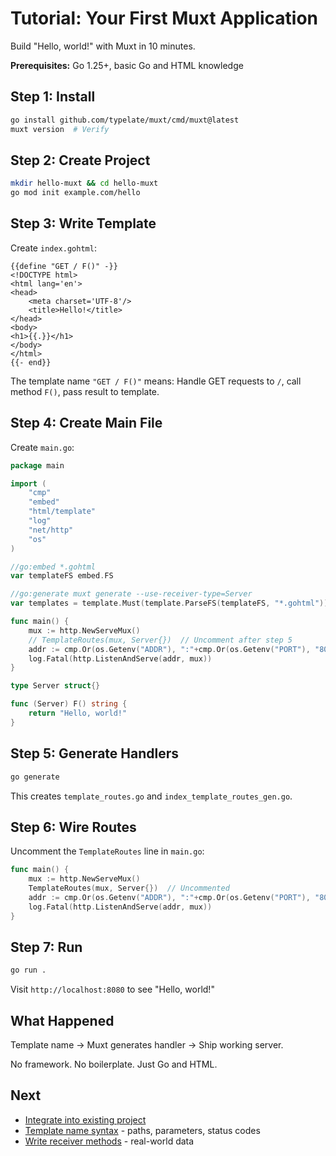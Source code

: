 # Tutorial: Your First Muxt Application

Build "Hello, world!" with Muxt in 10 minutes.

**Prerequisites:** Go 1.25+, basic Go and HTML knowledge

## Step 1: Install

```bash
go install github.com/typelate/muxt/cmd/muxt@latest
muxt version  # Verify
```

## Step 2: Create Project

```bash
mkdir hello-muxt && cd hello-muxt
go mod init example.com/hello
```

## Step 3: Write Template

Create `index.gohtml`:

```gotemplate
{{define "GET / F()" -}}
<!DOCTYPE html>
<html lang='en'>
<head>
    <meta charset='UTF-8'/>
    <title>Hello!</title>
</head>
<body>
<h1>{{.}}</h1>
</body>
</html>
{{- end}}
```

The template name `"GET / F()"` means: Handle GET requests to `/`, call method `F()`, pass result to template.

## Step 4: Create Main File

Create `main.go`:

```go
package main

import (
	"cmp"
	"embed"
	"html/template"
	"log"
	"net/http"
	"os"
)

//go:embed *.gohtml
var templateFS embed.FS

//go:generate muxt generate --use-receiver-type=Server
var templates = template.Must(template.ParseFS(templateFS, "*.gohtml"))

func main() {
	mux := http.NewServeMux()
	// TemplateRoutes(mux, Server{})  // Uncomment after step 5
	addr := cmp.Or(os.Getenv("ADDR"), ":"+cmp.Or(os.Getenv("PORT"), "8080"))
	log.Fatal(http.ListenAndServe(addr, mux))
}

type Server struct{}

func (Server) F() string {
	return "Hello, world!"
}
```

## Step 5: Generate Handlers

```bash
go generate
```

This creates `template_routes.go` and `index_template_routes_gen.go`.

## Step 6: Wire Routes

Uncomment the `TemplateRoutes` line in `main.go`:

```go
func main() {
	mux := http.NewServeMux()
	TemplateRoutes(mux, Server{})  // Uncommented
	addr := cmp.Or(os.Getenv("ADDR"), ":"+cmp.Or(os.Getenv("PORT"), "8080"))
	log.Fatal(http.ListenAndServe(addr, mux))
}
```

## Step 7: Run

```bash
go run .
```

Visit `http://localhost:8080` to see "Hello, world!"

## What Happened

Template name → Muxt generates handler → Ship working server.

No framework. No boilerplate. Just Go and HTML.

## Next

- [Integrate into existing project](../how-to/integrate-existing-project.md)
- [Template name syntax](../reference/template-names.md) - paths, parameters, status codes
- [Write receiver methods](../how-to/write-receiver-methods.md) - real-world data